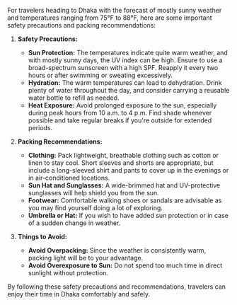 For travelers heading to Dhaka with the forecast of mostly sunny weather and temperatures ranging from 75°F to 88°F, here are some important safety precautions and packing recommendations:

1. **Safety Precautions:**
   - **Sun Protection:** The temperatures indicate quite warm weather, and with mostly sunny days, the UV index can be high. Ensure to use a broad-spectrum sunscreen with a high SPF. Reapply it every two hours or after swimming or sweating excessively.
   - **Hydration:** The warm temperatures can lead to dehydration. Drink plenty of water throughout the day, and consider carrying a reusable water bottle to refill as needed.
   - **Heat Exposure:** Avoid prolonged exposure to the sun, especially during peak hours from 10 a.m. to 4 p.m. Find shade whenever possible and take regular breaks if you're outside for extended periods.

2. **Packing Recommendations:**
   - **Clothing:** Pack lightweight, breathable clothing such as cotton or linen to stay cool. Short sleeves and shorts are appropriate, but include a long-sleeved shirt and pants to cover up in the evenings or in air-conditioned locations.
   - **Sun Hat and Sunglasses:** A wide-brimmed hat and UV-protective sunglasses will help shield you from the sun.
   - **Footwear:** Comfortable walking shoes or sandals are advisable as you may find yourself doing a lot of exploring.
   - **Umbrella or Hat:** If you wish to have added sun protection or in case of a sudden change in weather.
  
3. **Things to Avoid:**
   - **Avoid Overpacking:** Since the weather is consistently warm, packing light will be to your advantage.
   - **Avoid Overexposure to Sun:** Do not spend too much time in direct sunlight without protection.

By following these safety precautions and recommendations, travelers can enjoy their time in Dhaka comfortably and safely.